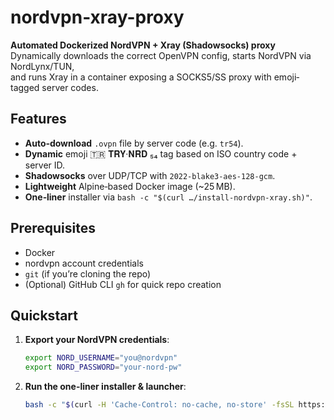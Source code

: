 # nordvpn-xray-proxy

**Automated Dockerized NordVPN + Xray (Shadowsocks) proxy**  
Dynamically downloads the correct OpenVPN config, starts NordVPN via NordLynx/TUN,  
and runs Xray in a container exposing a SOCKS5/SS proxy with emoji‐tagged server codes.

## Features

- **Auto‑download** `.ovpn` file by server code (e.g. `tr54`).  
- **Dynamic** emoji 🇹🇷 𝐓𝐑𝐘·𝐍𝐑𝐃 ₅₄ tag based on ISO country code + server ID.  
- **Shadowsocks** over UDP/TCP with `2022-blake3-aes-128-gcm`.  
- **Lightweight** Alpine‐based Docker image (~25 MB).  
- **One‑liner** installer via `bash -c "$(curl …/install-nordvpn-xray.sh)"`.

## Prerequisites

- Docker  
- nordvpn account credentials  
- `git` (if you’re cloning the repo)  
- (Optional) GitHub CLI `gh` for quick repo creation

## Quickstart

1. **Export your NordVPN credentials**:

    ```bash
    export NORD_USERNAME="you@nordvpn"
    export NORD_PASSWORD="your-nord-pw"
    ```

2. **Run the one-liner installer & launcher**:

    ```bash
    bash -c "$(curl -H 'Cache-Control: no-cache, no-store' -fsSL https://raw.githubusercontent.com/Slinesx/NordVPN-Xray/main/install-nordvpn-xray.sh)"
    ```
